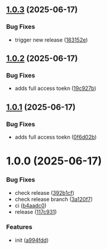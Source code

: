 ## [1.0.3](https://github.com/Akash1319/dummy-release/compare/v1.0.2...v1.0.3) (2025-06-17)


### Bug Fixes

* trigger new release ([183152e](https://github.com/Akash1319/dummy-release/commit/183152e655cbfb341871ce66c1e3ce14cc1ad9c2))

## [1.0.2](https://github.com/Akash1319/dummy-release/compare/v1.0.1...v1.0.2) (2025-06-17)


### Bug Fixes

* adds full access toekn ([19c927b](https://github.com/Akash1319/dummy-release/commit/19c927b7fd13857e79750271fafe0b6ff2fbcb72))

## [1.0.1](https://github.com/Akash1319/dummy-release/compare/v1.0.0...v1.0.1) (2025-06-17)


### Bug Fixes

* adds full access toekn ([0f6d02b](https://github.com/Akash1319/dummy-release/commit/0f6d02b45a6c63fc3ec3c3578d8ebaae32f9d9f9))

# 1.0.0 (2025-06-17)


### Bug Fixes

* check release ([392b1cf](https://github.com/Akash1319/dummy-release/commit/392b1cfc1985e53d83625215a235a7e12d05db10))
* check release branch ([3a120f7](https://github.com/Akash1319/dummy-release/commit/3a120f76ff37bb24b9ef34c5bd0c89ef78339be3))
* ci ([b4aadc0](https://github.com/Akash1319/dummy-release/commit/b4aadc01419f54bad512761a6ebb8eb866e31655))
* release ([117c931](https://github.com/Akash1319/dummy-release/commit/117c9316740fc980e9df11734c58a93be7fb49bf))


### Features

* init ([a994fdd](https://github.com/Akash1319/dummy-release/commit/a994fdd42ba8706ed2a0eeb89c50f131bb9f010f))
